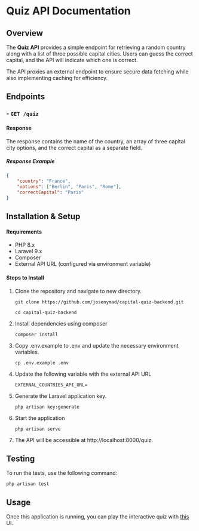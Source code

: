 # Quiz API Documentation

## Overview

The **Quiz API** provides a simple endpoint for retrieving a random country along with a list of three possible capital cities. Users can guess the correct capital, and the API will indicate which one is correct.

The API proxies an external endpoint to ensure secure data fetching while also implementing caching for efficiency.

## Endpoints

### - `GET /quiz`

#### Response

The response contains the name of the country, an array of three capital city options, and the correct capital as a separate field.

##### Response Example

```json
{
    "country": "France",
    "options": ["Berlin", "Paris", "Rome"],
    "correctCapital": "Paris"
}
```

## Installation & Setup

#### Requirements

-   PHP 8.x
-   Laravel 9.x
-   Composer
-   External API URL (configured via environment variable)

#### Steps to Install

1. Clone the repository and navigate to new directory.

    `git clone https://github.com/josenymad/capital-quiz-backend.git`

    `cd capital-quiz-backend`

2. Install dependencies using composer

    `composer install`

3. Copy .env.example to .env and update the necessary environment variables.

    `cp .env.example .env`

4. Update the following variable with the external API URL

    `EXTERNAL_COUNTRIES_API_URL=`

5. Generate the Laravel application key.

    `php artisan key:generate`

6. Start the application

    `php artisan serve`

7. The API will be accessible at http://localhost:8000/quiz.

## Testing

To run the tests, use the following command:

`php artisan test`

## Usage

Once this application is running, you can play the interactive quiz with [this](https://github.com/josenymad/capitals-quiz-front-end) UI.
